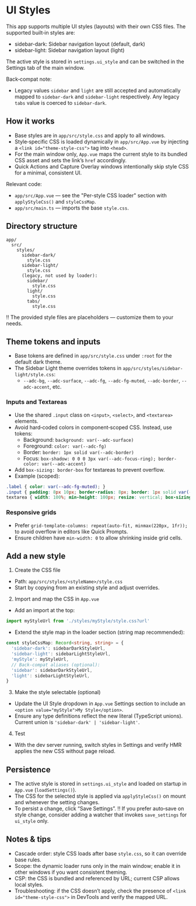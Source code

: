 # UI Styles

This app supports multiple UI styles (layouts) with their own CSS files. The supported built‑in styles are:

- sidebar-dark: Sidebar navigation layout (default, dark)
- sidebar-light: Sidebar navigation layout (light)

The active style is stored in `settings.ui_style` and can be switched in the Settings tab of the main window.

Back‑compat note:
- Legacy values `sidebar` and `light` are still accepted and automatically mapped to `sidebar-dark` and `sidebar-light` respectively. Any legacy `tabs` value is coerced to `sidebar-dark`.

## How it works

- Base styles are in `app/src/style.css` and apply to all windows.
- Style‑specific CSS is loaded dynamically in `app/src/App.vue` by injecting a `<link id="theme-style-css">` tag into `<head>`.
- For the main window only, `App.vue` maps the current style to its bundled CSS asset and sets the link’s `href` accordingly.
- Quick Actions and Capture Overlay windows intentionally skip style CSS for a minimal, consistent UI.

Relevant code:
- `app/src/App.vue` — see the "Per-style CSS loader" section with `applyStyleCss()` and `styleCssMap`.
- `app/src/main.ts` — imports the base `style.css`.

## Directory structure

```
app/
  src/
    styles/
      sidebar-dark/
        style.css
      sidebar-light/
        style.css
      (legacy, not used by loader):
        sidebar/
          style.css
        light/
          style.css
        tabs/
          style.css
```

‼️ The provided style files are placeholders — customize them to your needs.

## Theme tokens and inputs

- Base tokens are defined in `app/src/style.css` under `:root` for the default dark theme.
- The Sidebar Light theme overrides tokens in `app/src/styles/sidebar-light/style.css`:
  - `--adc-bg`, `--adc-surface`, `--adc-fg`, `--adc-fg-muted`, `--adc-border`, `--adc-accent`, etc.

### Inputs and Textareas

- Use the shared `.input` class on `<input>`, `<select>`, and `<textarea>` elements.
- Avoid hard‑coded colors in component‑scoped CSS. Instead, use tokens:
  - Background: `background: var(--adc-surface)`
  - Foreground: `color: var(--adc-fg)`
  - Border: `border: 1px solid var(--adc-border)`
  - Focus: `box-shadow: 0 0 0 3px var(--adc-focus-ring); border-color: var(--adc-accent)`
- Add `box-sizing: border-box` for textareas to prevent overflow.
- Example (scoped):

```css
.label { color: var(--adc-fg-muted); }
.input { padding: 8px 10px; border-radius: 8px; border: 1px solid var(--adc-border); background: var(--adc-surface); color: var(--adc-fg); }
textarea { width: 100%; min-height: 100px; resize: vertical; box-sizing: border-box; }
```

### Responsive grids

- Prefer `grid-template-columns: repeat(auto-fit, minmax(220px, 1fr));` to avoid overflow in editors like Quick Prompts.
- Ensure children have `min-width: 0` to allow shrinking inside grid cells.

## Add a new style

1) Create the CSS file
- Path: `app/src/styles/<styleName>/style.css`
- Start by copying from an existing style and adjust overrides.

2) Import and map the CSS in `App.vue`
- Add an import at the top:
```ts
import myStyleUrl from './styles/myStyle/style.css?url'
```
- Extend the style map in the loader section (string map recommended):
```ts
const styleCssMap: Record<string, string> = {
  'sidebar-dark': sidebarDarkStyleUrl,
  'sidebar-light': sidebarLightStyleUrl,
  'myStyle': myStyleUrl,
  // Back-compat aliases (optional):
  'sidebar': sidebarDarkStyleUrl,
  'light': sidebarLightStyleUrl,
}
```

3) Make the style selectable (optional)
- Update the UI Style dropdown in `App.vue` Settings section to include an `<option value="myStyle">My Style</option>`.
- Ensure any type definitions reflect the new literal (TypeScript unions). Current union is `'sidebar-dark' | 'sidebar-light'`.

4) Test
- With the dev server running, switch styles in Settings and verify HMR applies the new CSS without page reload.

## Persistence

- The active style is stored in `settings.ui_style` and loaded on startup in `App.vue` (`loadSettings()`).
- The CSS for the selected style is applied via `applyStyleCss()` on mount and whenever the setting changes.
- To persist a change, click “Save Settings”. ‼️ If you prefer auto‑save on style change, consider adding a watcher that invokes `save_settings` for `ui_style` only.

## Notes & tips

- Cascade order: style CSS loads after base `style.css`, so it can override base rules.
- Scope: the dynamic loader runs only in the main window; enable it in other windows if you want consistent theming.
- CSP: the CSS is bundled and referenced by URL; current CSP allows local styles.
- Troubleshooting: if the CSS doesn’t apply, check the presence of `<link id="theme-style-css">` in DevTools and verify the mapped URL.
